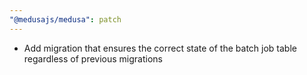 ```yaml
---
"@medusajs/medusa": patch
---
```


- Add migration that ensures the correct state of the batch job table regardless of previous migrations
